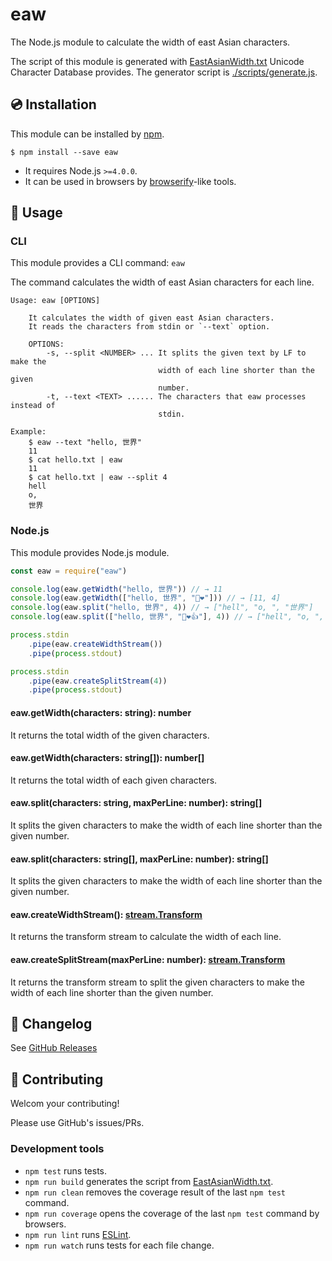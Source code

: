 # eaw

The Node.js module to calculate the width of east Asian characters.

The script of this module is generated with [EastAsianWidth.txt] Unicode Character Database provides.
The generator script is [./scripts/generate.js].

## 💿 Installation

This module can be installed by [npm].

    $ npm install --save eaw

- It requires Node.js `>=4.0.0`.
- It can be used in browsers by [browserify]-like tools.

## 📖 Usage

### CLI

This module provides a CLI command: `eaw`

The command calculates the width of east Asian characters for each line.

```
Usage: eaw [OPTIONS]

    It calculates the width of given east Asian characters.
    It reads the characters from stdin or `--text` option.

    OPTIONS:
        -s, --split <NUMBER> ... It splits the given text by LF to make the
                                 width of each line shorter than the given
                                 number.
        -t, --text <TEXT> ...... The characters that eaw processes instead of
                                 stdin.

Example:
    $ eaw --text "hello, 世界"
    11
    $ cat hello.txt | eaw
    11
    $ cat hello.txt | eaw --split 4
    hell
    o,
    世界
```

### Node.js

This module provides Node.js module.

```js
const eaw = require("eaw")

console.log(eaw.getWidth("hello, 世界")) // → 11
console.log(eaw.getWidth(["hello, 世界", "🌟❤"])) // → [11, 4]
console.log(eaw.split("hello, 世界", 4)) // → ["hell", "o, ", "世界"]
console.log(eaw.split(["hello, 世界", "🌟❤👍"], 4)) // → ["hell", "o, ", "世界", "🌟❤", "👍"]

process.stdin
    .pipe(eaw.createWidthStream())
    .pipe(process.stdout)

process.stdin
    .pipe(eaw.createSplitStream(4))
    .pipe(process.stdout)
```

#### eaw.getWidth(characters: string): number

It returns the total width of the given characters.

#### eaw.getWidth(characters: string[]): number[]

It returns the total width of each given characters.

#### eaw.split(characters: string, maxPerLine: number): string[]

It splits the given characters to make the width of each line shorter than the given number.

#### eaw.split(characters: string[], maxPerLine: number): string[]

It splits the given characters to make the width of each line shorter than the given number.

#### eaw.createWidthStream(): [stream.Transform]

It returns the transform stream to calculate the width of each line.

#### eaw.createSplitStream(maxPerLine: number): [stream.Transform]

It returns the transform stream to split the given characters to make the width of each line shorter than the given number.

## 📰 Changelog

See [GitHub Releases]

## 💪 Contributing

Welcom your contributing!

Please use GitHub's issues/PRs.

### Development tools

- `npm test` runs tests.
- `npm run build` generates the script from [EastAsianWidth.txt].
- `npm run clean` removes the coverage result of the last `npm test` command.
- `npm run coverage` opens the coverage of the last `npm test` command by browsers.
- `npm run lint` runs [ESLint].
- `npm run watch` runs tests for each file change.

[EastAsianWidth.txt]: http://www.unicode.org/Public/UCD/latest/ucd/EastAsianWidth.txt
[./scripts/generate.js]: ./scripts/generate.js
[npm]: https://www.npmjs.com/
[browserify]: http://browserify.org/
[stream.Transform]: https://nodejs.org/api/stream.html#stream_class_stream_transform
[GitHub Releases]: https://github.com/mysticatea/eaw/releases
[ESLint]: http://eslint.org/